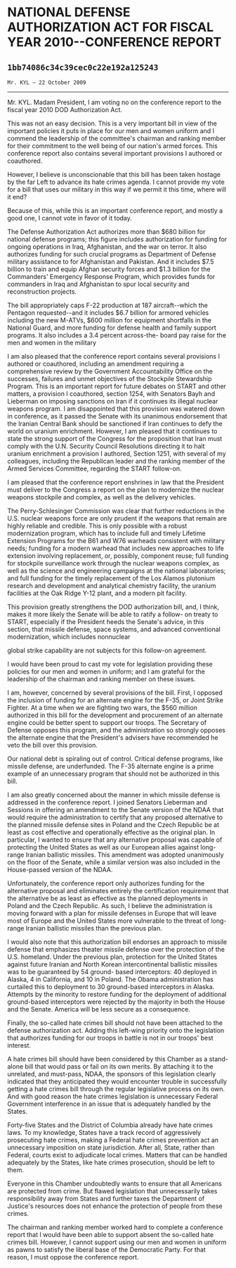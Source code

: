 # NATIONAL DEFENSE AUTHORIZATION ACT FOR FISCAL YEAR 2010--CONFERENCE  REPORT
## `1bb74086c34c39cec0c22e192a125243`
`Mr. KYL — 22 October 2009`

---


Mr. KYL. Madam President, I am voting no on the conference report to 
the fiscal year 2010 DOD Authorization Act.

This was not an easy decision. This is a very important bill in view 
of the important policies it puts in place for our men and women 
uniform and I commend the leadership of the committee's chairman and 
ranking member for their commitment to the well being of our nation's 
armed forces. This conference report also contains several important 
provisions I authored or coauthored.

However, I believe is unconscionable that this bill has been taken 
hostage by the far Left to advance its hate crimes agenda. I cannot 
provide my vote for a bill that uses our military in this way if we 
permit it this time, where will it end?

Because of this, while this is an important conference report, and 
mostly a good one, I cannot vote in favor of it today.

The Defense Authorization Act authorizes more than $680 billion for 
national defense programs; this figure includes authorization for 
funding for ongoing operations in Iraq, Afghanistan, and the war on 
terror. It also authorizes funding for such crucial programs as 
Department of Defense military assistance to for Afghanistan and 
Pakistan. And it includes $7.5 billion to train and equip Afghan 
security forces and $1.3 billion for the Commanders' Emergency Response 
Program, which provides funds for commanders in Iraq and Afghanistan to 
spur local security and reconstruction projects.

The bill appropriately caps F-22 production at 187 aircraft--which 
the Pentagon requested--and it includes $6.7 billion for armored 
vehicles including the new M-ATVs, $600 million for equipment 
shortfalls in the National Guard, and more funding for defense health 
and family support programs. It also includes a 3.4 percent across-the-
board pay raise for the men and women in the military

I am also pleased that the conference report contains several 
provisions I authored or coauthored, including an amendment requiring a 
comprehensive review by the Government Accountability Office on the 
successes, failures and unmet objectives of the Stockpile Stewardship 
Program. This is an important report for future debates on START and 
other matters, a provision I coauthored, section 1254, with Senators 
Bayh and Lieberman on imposing sanctions on Iran if it continues its 
illegal nuclear weapons program. I am disappointed that this provision 
was watered down in conference, as it passed the Senate with its 
unanimous endorsement that the Iranian Central Bank should be 
sanctioned if Iran continues to defy the world on uranium enrichment. 
However, I am pleased that it continues to state the strong support of 
the Congress for the proposition that Iran must comply with the U.N. 
Security Council Resolutions directing it to halt uranium enrichment a 
provision I authored, Section 1251, with several of my colleagues, 
including the Republican leader and the ranking member of the Armed 
Services Committee, regarding the START follow-on.

I am pleased that the conference report enshrines in law that the 
President must deliver to the Congress a report on the plan to 
modernize the nuclear weapons stockpile and complex, as well as the 
delivery vehicles.

The Perry-Schlesinger Commission was clear that further reductions in 
the U.S. nuclear weapons force are only prudent if the weapons that 
remain are highly reliable and credible. This is only possible with a 
robust modernization program, which has to include full and timely 
Lifetime Extension Programs for the B61 and W76 warheads consistent 
with military needs; funding for a modern warhead that includes new 
approaches to life extension involving replacement, or, possibly, 
component reuse; full funding for stockpile surveillance work through 
the nuclear weapons complex, as well as the science and engineering 
campaigns at the national laboratories; and full funding for the timely 
replacement of the Los Alamos plutonium research and development and 
analytical chemistry facility, the uranium facilities at the Oak Ridge 
Y-12 plant, and a modern pit facility.

This provision greatly strengthens the DOD authorization bill, and, I 
think, makes it more likely the Senate will be able to ratify a follow-
on treaty to START, especially if the President heeds the Senate's 
advice, in this section, that missile defense, space systems, and 
advanced conventional modernization, which includes nonnuclear


global strike capability are not subjects for this follow-on agreement.

I would have been proud to cast my vote for legislation providing 
these policies for our men and women in uniform; and I am grateful for 
the leadership of the chairman and ranking member on these issues.

I am, however, concerned by several provisions of the bill. First, I 
opposed the inclusion of funding for an alternate engine for the F-35, 
or Joint Strike Fighter. At a time when we are fighting two wars, the 
$560 million authorized in this bill for the development and 
procurement of an alternate engine could be better spent to support our 
troops. The Secretary of Defense opposes this program, and the 
administration so strongly opposes the alternate engine that the 
President's advisers have recommended he veto the bill over this 
provision.

Our national debt is spiraling out of control. Critical defense 
programs, like missile defense, are underfunded. The F-35 alternate 
engine is a prime example of an unnecessary program that should not be 
authorized in this bill.

I am also greatly concerned about the manner in which missile defense 
is addressed in the conference report. I joined Senators Lieberman and 
Sessions in offering an amendment to the Senate version of the NDAA 
that would require the administration to certify that any proposed 
alternative to the planned missile defense sites in Poland and the 
Czech Republic be at least as cost effective and operationally 
effective as the original plan. In particular, I wanted to ensure that 
any alternative proposal was capable of protecting the United States as 
well as our European allies against long-range Iranian ballistic 
missiles. This amendment was adopted unanimously on the floor of the 
Senate, while a similar version was also included in the House-passed 
version of the NDAA.

Unfortunately, the conference report only authorizes funding for the 
alternative proposal and eliminates entirely the certification 
requirement that the alternative be as least as effective as the 
planned deployments in Poland and the Czech Republic. As such, I 
believe the administration is moving forward with a plan for missile 
defenses in Europe that will leave most of Europe and the United States 
more vulnerable to the threat of long-range Iranian ballistic missiles 
than the previous plan.

I would also note that this authorization bill endorses an approach 
to missile defense that emphasizes theater missile defense over the 
protection of the U.S. homeland. Under the previous plan, protection 
for the United States against future Iranian and North Korean 
intercontinental ballistic missiles was to be guaranteed by 54 ground-
based interceptors: 40 deployed in Alaska, 4 in California, and 10 in 
Poland. The Obama administration has curtailed this to deployment to 30 
ground-based interceptors in Alaska. Attempts by the minority to 
restore funding for the deployment of additional ground-based 
interceptors were rejected by the majority in both the House and the 
Senate. America will be less secure as a consequence.

Finally, the so-called hate crimes bill should not have been attached 
to the defense authorization act. Adding this left-wing priority onto 
the legislation that authorizes funding for our troops in battle is not 
in our troops' best interest.

A hate crimes bill should have been considered by this Chamber as a 
stand-alone bill that would pass or fail on its own merits. By 
attaching it to the unrelated, and must-pass, NDAA, the sponsors of 
this legislation clearly indicated that they anticipated they would 
encounter trouble in successfully getting a hate crimes bill through 
the regular legislative process on its own. And with good reason the 
hate crimes legislation is unnecessary Federal Government interference 
in an issue that is adequately handled by the States.

Forty-five States and the District of Columbia already have hate 
crimes laws. To my knowledge, States have a track record of 
aggressively prosecuting hate crimes, making a Federal hate crimes 
prevention act an unnecessary imposition on state jurisdiction. After 
all, State, rather than Federal, courts exist to adjudicate local 
crimes. Matters that can be handled adequately by the States, like hate 
crimes prosecution, should be left to them.

Everyone in this Chamber undoubtedly wants to ensure that all 
Americans are protected from crime. But flawed legislation that 
unnecessarily takes responsibility away from States and further taxes 
the Department of Justice's resources does not enhance the protection 
of people from these crimes.

The chairman and ranking member worked hard to complete a conference 
report that I would have been able to support absent the so-called hate 
crimes bill. However, I cannot support using our men and women in 
uniform as pawns to satisfy the liberal base of the Democratic Party. 
For that reason, I must oppose the conference report.
